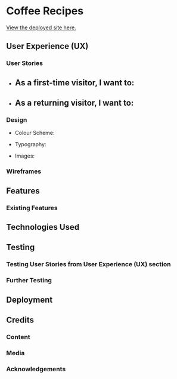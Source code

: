 # Coffee Recipes

[View the deployed site here.](heroku)
 
## User Experience (UX)


### User Stories

- As a first-time visitor, I want to:
    - 

- As a returning visitor, I want to:
    - 

### Design

- Colour Scheme:

- Typography:

- Images:

### Wireframes

## Features

### Existing Features

## Technologies Used

## Testing

### Testing User Stories from User Experience (UX) section

### Further Testing

## Deployment

## Credits

### Content

### Media

### Acknowledgements
